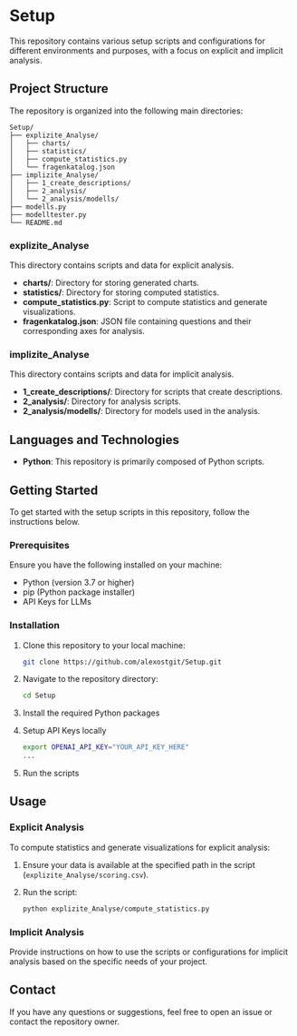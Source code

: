 # Setup

This repository contains various setup scripts and configurations for different environments and purposes, with a focus on explicit and implicit analysis.

## Project Structure

The repository is organized into the following main directories:

```
Setup/
├── explizite_Analyse/
│   ├── charts/
│   ├── statistics/
│   ├── compute_statistics.py
│   └── fragenkatalog.json
├── implizite_Analyse/
│   ├── 1_create_descriptions/
│   ├── 2_analysis/
│   └── 2_analysis/modells/
├── modells.py
├── modelltester.py
└── README.md
```

### explizite_Analyse

This directory contains scripts and data for explicit analysis.

- **charts/**: Directory for storing generated charts.
- **statistics/**: Directory for storing computed statistics.
- **compute_statistics.py**: Script to compute statistics and generate visualizations.
- **fragenkatalog.json**: JSON file containing questions and their corresponding axes for analysis.

### implizite_Analyse

This directory contains scripts and data for implicit analysis.

- **1_create_descriptions/**: Directory for scripts that create descriptions.
- **2_analysis/**: Directory for analysis scripts.
- **2_analysis/modells/**: Directory for models used in the analysis.

## Languages and Technologies

- **Python**: This repository is primarily composed of Python scripts.

## Getting Started

To get started with the setup scripts in this repository, follow the instructions below.

### Prerequisites

Ensure you have the following installed on your machine:

- Python (version 3.7 or higher)
- pip (Python package installer)
- API Keys for LLMs

### Installation

1. Clone this repository to your local machine:

    ```sh
    git clone https://github.com/alexostgit/Setup.git
    ```

2. Navigate to the repository directory:

    ```sh
    cd Setup
    ```

3. Install the required Python packages

4. Setup API Keys locally 

    ```sh
    export OPENAI_API_KEY="YOUR_API_KEY_HERE"
    ...
    ```

4. Run the scripts

## Usage

### Explicit Analysis

To compute statistics and generate visualizations for explicit analysis:

1. Ensure your data is available at the specified path in the script (`explizite_Analyse/scoring.csv`).
2. Run the script:

    ```sh
    python explizite_Analyse/compute_statistics.py
    ```

### Implicit Analysis

Provide instructions on how to use the scripts or configurations for implicit analysis based on the specific needs of your project.


## Contact

If you have any questions or suggestions, feel free to open an issue or contact the repository owner.
